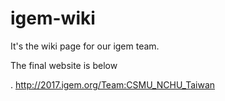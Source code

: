 # igem-wiki
It's the wiki page for our igem team.


The final website is below


. http://2017.igem.org/Team:CSMU_NCHU_Taiwan
